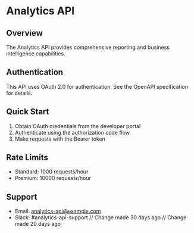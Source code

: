 # Analytics API

## Overview

The Analytics API provides comprehensive reporting and business intelligence capabilities.

## Authentication

This API uses OAuth 2.0 for authentication. See the OpenAPI specification for details.

## Quick Start

1. Obtain OAuth credentials from the developer portal
2. Authenticate using the authorization code flow
3. Make requests with the Bearer token

## Rate Limits

- Standard: 1000 requests/hour
- Premium: 10000 requests/hour

## Support

- Email: analytics-api@example.com
- Slack: #analytics-api-support
// Change made 30 days ago
// Change made 20 days ago
